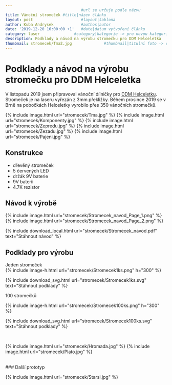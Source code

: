 ```yaml
---
                                 #url se určuje podle názvu
title: Vánoční stromeček #title|název článku   
layout: post                     #layout|šablona
author: Kuba Andrysek            #authos|autor
date: '2019-12-20 16:00:00 +1'   #date|datum vytvoření článku
category: laser               #category|kategorie -> pro novou kategorii je potřeba vytvořit stránku v "categories"
description: Podklady a návod na výrobu stromečku pro DDM Helceletka             #Header|nadpis
thumbnail: stromecek/Tma2.jpg              #thumbnail|titulní foto -> cesta "/img/blog/**nazev-clanku/Kolo.png**"
--- 
```


# Podklady a návod na výrobu stromečku pro DDM Helceletka

V listopadu 2019 jsem připravoval vánoční dílničky pro [DDM Helceletku](https://helceletka.cz/). Stromeček je na laseru vyřezán z 3mm překližky. Během prosince 2019 se v Brně na pobočkách Helceletky vyrobilo přes 350 vánočních stromečků.

{% include image.html
url="stromecek/Tma.jpg"
%}
{% include image.html
url="stromecek/Komponenty.jpg"
%}
{% include image.html
url="stromecek/Zepredu.jpg"
%}
{% include image.html
url="stromecek/Zezadu.jpg"
%}
{% include image.html
url="stromecek/Pajeni.jpg"
%}



## Konstrukce
- dřevěný stromeček
- 5 červených LED
- držák 9V baterie
- 9V baterii
- 4.7K rezistor

## Návod k výrobě

{% include image.html
url="stromecek/Stromecek_navod_Page_1.png"
%}
{% include image.html
url="stromecek/Stromecek_navod_Page_2.png"
%}


{% include download_local.html
url="stromecek/Stromecek_navod.pdf"
text="Stáhnout návod"
%}

## Podklady pro výrobu

Jeden stromeček
<br>
{% include image-h.html
url="stromecek/Stromecek1ks.png"
h="300"
%}  


{% include download_svg.html
url="stromecek/Stromecek1ks.svg"
text="Stáhnout podklady"
%}


100 stromečků

{% include image-h.html
url="stromecek/Stromecek100ks.png"
h="300"
%}    


{% include download_svg.html
url="stromecek/Stromecek100ks.svg"
text="Stáhnout podklady"
%} 

<br>

{% include image.html
url="stromecek/Hromada.jpg"
%}
{% include image.html
url="stromecek/Plato.jpg"
%}


<br>
### Další prototyp

{% include image.html
url="stromecek/Starsi.jpg"
%}




